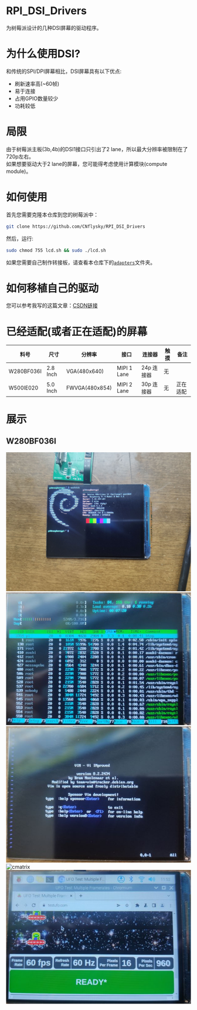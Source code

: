 # RPI_DSI_Drivers
为树莓派设计的几种DSI屏幕的驱动程序。

# 为什么使用DSI?

和传统的SPI/DPI屏幕相比，DSI屏幕具有以下优点:
- 刷新速率高(~60帧)
- 易于连接
- 占用GPIO数量较少
- 功耗较低

# 局限
由于树莓派主板(3b,4b)的DSI1接口只引出了2 lane，所以最大分辨率被限制在了720p左右。  
如果想要驱动大于2 lane的屏幕，您可能得考虑使用计算模块(compute module)。  


# 如何使用
首先您需要克隆本仓库到您的树莓派中：  
```bash
git clone https://github.com/CNflysky/RPI_DSI_Drivers
```
然后，运行:
```bash
sudo chmod 755 lcd.sh && sudo ./lcd.sh
```
如果您需要自己制作转接板，请查看本仓库下的[`adapters`](https://github.com/CNflysky/RPI_DSI_Drivers/tree/main/adapters)文件夹。  
# 如何移植自己的驱动
您可以参考我写的这篇文章：[CSDN链接](https://blog.csdn.net/CNflysky/article/details/123119666)  

# 已经适配(或者正在适配)的屏幕
| 料号 | 尺寸 | 分辨率 | 接口 | 连接器 | 触摸 | 备注 |
| ---- | ---- | --- | --- | --- | --- | --- |
|W280BF036I| 2.8 Inch| VGA(480x640) | MIPI 1 Lane | 24p 连接器 | 无 | |
|W500IE020| 5.0 Inch | FWVGA(480x854) | MIPI 2 Lane | 30p 连接器 | 无 | 正在适配 |

# 展示
## W280BF036I
![neofetch](https://github.com/CNflysky/RPI_DSI_Drivers/raw/main/images/w280bf036i/w280bf036i_neofetch.jpg)
![htop](https://github.com/CNflysky/RPI_DSI_Drivers/raw/main/images/w280bf036i/w280bf036i_htop.jpg)
![vim](https://github.com/CNflysky/RPI_DSI_Drivers/raw/main/images/w280bf036i/w280bf036i_vim.jpg)
![cmatrix](https://github.com/CNflysky/RPI_DSI_Drivers/raw/main/images/w280bf036i/w280bf036i_cmatrix.gif)
![testufo](https://github.com/CNflysky/RPI_DSI_Drivers/raw/main/images/w280bf036i/w280bf036i_ufotest.jpg)

